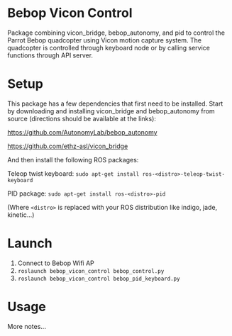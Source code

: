 # Bebop Vicon Control
Package combining vicon_bridge, bebop_autonomy, and pid to control the Parrot Bebop quadcopter using Vicon motion capture system.
The quadcopter is controlled through keyboard node or by calling service functions through API server.
# Setup
This package has a few dependencies that first need to be installed. Start by downloading and installing vicon_bridge and bebop_autonomy from source (directions should be available at the links):

https://github.com/AutonomyLab/bebop_autonomy

https://github.com/ethz-asl/vicon_bridge

And then install the following ROS packages:

Teleop twist keyboard: `sudo apt-get install ros-<distro>-teleop-twist-keyboard`

PID package: `sudo apt-get install ros-<distro>-pid`

(Where `<distro>` is replaced with your ROS distribution like indigo, jade, kinetic...)

# Launch
1. Connect to Bebop Wifi AP
2. `roslaunch bebop_vicon_control bebop_control.py`
3. `roslaunch bebop_vicon_control bebop_pid_keyboard.py`

# Usage
More notes...
